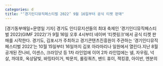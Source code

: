 ```yaml
---
categories: d
title: "‘경기인디뮤직페스티벌 2022’ 9월 16일부터 공식 티켓 판매"
---
```

[경기동부매일=문영일 기자] 경기도 인디뮤지션들의 최대 축제인 ‘경기인디뮤직페스티벌 2022(GIMF 2022)’가 9월 16일 오후 4시부터 네이버 ‘티켓링크’에서 공식 티켓 판매를 시작한다. 경기도, 김포시가 주최하고 경기콘텐츠진흥원이 주관하는 ‘경기인디뮤직페스티벌 2022’는 10월 15일부터 16일까지 김포 아라마리나 일원에서 열린다.지난 8월 공개된 잔나비, 이센스, 크라잉넛 등 1차 라인업에 이어 2차 라인업에는 넬, 자우림, 넉살, 까데호, 옥상달빛, 바밍타이거, 박문치, 롤링쿼츠, 밴드 휴이, 잭킹콩, 아이반, 엔분의